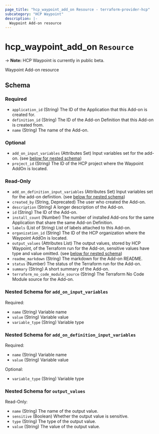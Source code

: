 ```yaml
---
page_title: "hcp_waypoint_add_on Resource - terraform-provider-hcp"
subcategory: "HCP Waypoint"
description: |-
  Waypoint Add-on resource
---
```


# hcp_waypoint_add_on `Resource`

-> **Note:** HCP Waypoint is currently in public beta.

Waypoint Add-on resource

<!-- schema generated by tfplugindocs -->
## Schema

### Required

- `application_id` (String) The ID of the Application that this Add-on is created for.
- `definition_id` (String) The ID of the Add-on Definition that this Add-on is created from.
- `name` (String) The name of the Add-on.

### Optional

- `add_on_input_variables` (Attributes Set) Input variables set for the add-on. (see [below for nested schema](#nestedatt--add_on_input_variables))
- `project_id` (String) The ID of the HCP project where the Waypoint AddOn is located.

### Read-Only

- `add_on_definition_input_variables` (Attributes Set) Input variables set for the add-on definition. (see [below for nested schema](#nestedatt--add_on_definition_input_variables))
- `created_by` (String, Deprecated) The user who created the Add-on.
- `description` (String) A longer description of the Add-on.
- `id` (String) The ID of the Add-on.
- `install_count` (Number) The number of installed Add-ons for the same Application that share the same Add-on Definition.
- `labels` (List of String) List of labels attached to this Add-on.
- `organization_id` (String) The ID of the HCP organization where the Waypoint AddOn is located.
- `output_values` (Attributes List) The output values, stored by HCP Waypoint, of the Terraform run for the Add-on, sensitive values have type and value omitted. (see [below for nested schema](#nestedatt--output_values))
- `readme_markdown` (String) The markdown for the Add-on README.
- `status` (Number) The status of the Terraform run for the Add-on.
- `summary` (String) A short summary of the Add-on.
- `terraform_no_code_module_source` (String) The Terraform No Code Module source for the Add-on.

<a id="nestedatt--add_on_input_variables"></a>
### Nested Schema for `add_on_input_variables`

Required:

- `name` (String) Variable name
- `value` (String) Variable value
- `variable_type` (String) Variable type


<a id="nestedatt--add_on_definition_input_variables"></a>
### Nested Schema for `add_on_definition_input_variables`

Required:

- `name` (String) Variable name
- `value` (String) Variable value

Optional:

- `variable_type` (String) Variable type


<a id="nestedatt--output_values"></a>
### Nested Schema for `output_values`

Read-Only:

- `name` (String) The name of the output value.
- `sensitive` (Boolean) Whether the output value is sensitive.
- `type` (String) The type of the output value.
- `value` (String) The value of the output value.
